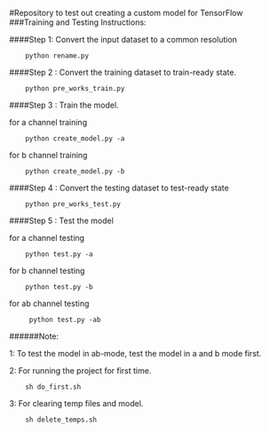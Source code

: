 #Repository to test out creating a custom model for TensorFlow
###Training and Testing Instructions:

####Step 1: Convert the input dataset to a common resolution

        python rename.py
        
####Step 2 : Convert the training dataset to train-ready state.

        python pre_works_train.py
        
####Step 3 : Train the model.

  for a channel training
  
        python create_model.py -a 
  
  for b channel training
  
        python create_model.py -b 
        
####Step 4 : Convert the testing dataset to test-ready state

        python pre_works_test.py
        
####Step 5 : Test the model

  for a channel testing
  
        python test.py -a 
  
  for b channel testing
  
        python test.py -b
        
  for ab channel testing
  
         python test.py -ab
         
######Note:

1: To test the model in ab-mode, test the model in a and b mode first.
       
2: For running the project for first time.

        sh do_first.sh

3: For clearing temp files and model.

        sh delete_temps.sh